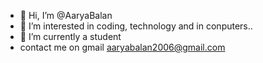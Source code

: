 - 👋 Hi, I’m @AaryaBalan
- 👀 I’m interested in coding, technology and in conputers..
- 🌱 I’m currently a student
- contact me on gmail aaryabalan2006@gmail.com

<!---
AaryaBalan/AaryaBalan is a ✨ special ✨ repository because its `README.md` (this file) appears on your GitHub profile.
You can click the Preview link to take a look at your changes.
--->
